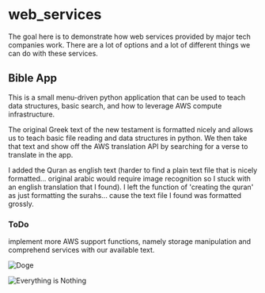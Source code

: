 # web_services
The goal here is to demonstrate how web services provided by major tech companies work. There are a lot of options and a lot of different things we can do with these services.

## Bible App
This is a small menu-driven python application that can be used to teach data structures, basic search, and how to leverage AWS compute infrastructure.

The original Greek text of the new testament is formatted nicely and allows us to teach basic file reading and data structures in python. We then take that text and show off the AWS translation API by searching for a verse to translate in the app.

I added the Quran as english text (harder to find a plain text file that is nicely formatted... original arabic would require image recognition so I stuck with an english translation that I found). I left the function of 'creating the quran' as just formatting the surahs... cause the text file I found was formatted grossly.

### ToDo
implement more AWS support functions, namely storage manipulation and comprehend services with our available text.

![Doge](https://i.imgflip.com/3f0jb1.jpg)

![Everything is Nothing](https://www.youtube.com/watch?v=xuCn8ux2gbs&t=29s&ab_channel=billwurtz)
